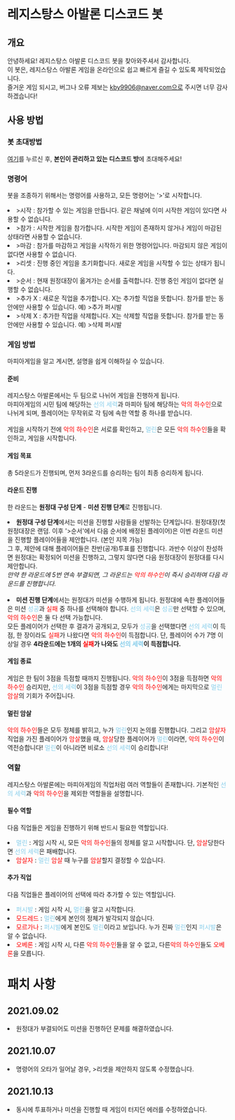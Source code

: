 # 레지스탕스 아발론 디스코드 봇
## 개요
안녕하세요! 레지스탕스 아발론 디스코드 봇을 찾아와주셔서 감사합니다. 
<br>이 봇은, 레지스탕스 아발론 게임을 온라인으로 쉽고 빠르게 즐길 수 있도록 제작되었습니다.
<br>즐거운 게임 되시고, 버그나 오류 제보는 kby9906@naver.com으로 주시면 너무 감사하겠습니다!

## 사용 방법
### 봇 초대방법
<a href="https://bit.ly/3gNrxmA">여기</a>를 누르신 후, <b>본인이 관리하고 있는 디스코드 방</b>에 초대해주세요!

### 명령어
봇을 조종하기 위해서는 명령어를 사용하고, 모든 명령어는 '>'로 시작합니다.
<li>>시작 : 참가할 수 있는 게임을 만듭니다. 같은 채널에 이미 시작한 게임이 있다면 사용할 수 없습니다.
<li>>참가 : 시작한 게임을 참가합니다. 시작한 게임이 존재하지 않거나 게임이 마감된 상태라면 사용할 수 없습니다.
<li>>마감 : 참가를 마감하고 게임을 시작하기 위한 명령어입니다. 마감되지 않은 게임이 없다면 사용할 수 없습니다.
<li>>리셋 : 진행 중인 게임을 초기화합니다. 새로운 게임을 시작할 수 있는 상태가 됩니다.
<li>>순서 : 현재 원정대장이 옮겨가는 순서를 출력합니다. 진행 중인 게임이 없다면 실행할 수 없습니다.
<li>>추가 X : 새로운 직업을 추가합니다. X는 추가할 직업을 뜻합니다. 참가를 받는 동안에만 사용할 수 있습니다. 예) >추가 퍼시발 
<li>>삭제 X : 추가한 직업을 삭제합니다. X는 삭제할 직업을 뜻합니다. 참가를 받는 동안에만 사용할 수 있습니다. 예) >삭제 퍼시발

### 게임 방법
마피아게임을 알고 계시면, 설명을 쉽게 이해하실 수 있습니다.

#### 준비

레지스탕스 아발론에서는 두 팀으로 나뉘어 게임을 진행하게 됩니다. 
<br>마피아게임의 시민 팀에 해당하는 <span style="color:skyblue">선의 세력</span>과 마피아 팀에 해당하는 <span style="color:red">악의 하수인</span>으로 나뉘게 되며, 플레이어는 무작위로 각 팀에 속한 역할 중 하나를 받습니다. 
<br>
<br>게임을 시작하기 전에 <span style="color:red">악의 하수인</span>은 서로를 확인하고, <span style="color:skyblue">멀린</span>은 모든 <span style="color:red">악의 하수인</span>들을 확인하고, 게임을 시작합니다.

#### 게임 목표
총 5라운드가 진행되며, 먼저 3라운드를 승리하는 팀이 최종 승리하게 됩니다.

#### 라운드 진행
한 라운드는 <b>원정대 구성 단계</b> - <b>미션 진행 단계</b>로 진행됩니다.

<li><b>원정대 구성 단계</b>에서는 미션을 진행할 사람들을 선발하는 단계입니다. 원정대장(첫 원정대장은 랜덤. 이후 '>순서'에서 다음 순서에 배정된 플레이어)은 이번 라운드 미션을 진행할 플레이어들을 제안합니다. (본인 지목 가능) 
<br>그 후, 제안에 대해 플레이어들은 찬반(공개)투표를 진행합니다. 과반수 이상이 찬성하면 원정대는 확정되어 미션을 진행하고, 그렇지 않다면 다음 원정대장이 원정대를 다시 제안합니다.
<br><i>만약 한 라운드에 5번 연속 부결되면, 그 라운드는 <span style="color:red">악의 하수인</span>이 즉시 승리하며 다음 라운드를 진행합니다.</i>
<br>
<br><li><b>미션 진행 단계</b>에서는 원정대가 미션을 수행하게 됩니다. 원정대에 속한 플레이어들은 미션 <span style="color:skyblue">성공</span>과 <span style="color:red">실패</span> 중 하나를 선택해야 합니다. <span style="color:skyblue">선의 세력</span>은 <span style="color:skyblue">성공</span>만 선택할 수 있으며, <span style="color:red">악의 하수인</span>은 둘 다 선택 가능합니다.
<br>모든 플레이어가 선택한 후 결과가 공개되고, 모두가 <span style="color:skyblue">성공</span>을 선택했다면 <span style="color:skyblue">선의 세력</span>이 득점, 한 장이라도 <span style="color:red">실패</span>가 나왔다면 <span style="color:red">악의 하수인</span>이 득점합니다. 단, 플레이어 수가 7명 이상일 경우 <b>4라운드에는 1개의 <span style="color:red">실패</span>가 나와도 <span style="color:skyblue">선의 세력</span>이 득점합니다.</b>

#### 게임 종료

게임은 한 팀이 3점을 득점할 때까지 진행됩니다. <span style="color:red">악의 하수인</span>이 3점을 득점하면 <span style="color:red">악의 하수인</span> 승리지만, <span style="color:skyblue">선의 세력</span>이 3점을 득점할 경우 <span style="color:red">악의 하수인</span>에게는 마지막으로 <span style="color:skyblue">멀린</span> <span style="color:red">암살</span>의 기회가 주어집니다.

#### 멀린 암살
<span style="color:red">악의 하수인</span>들은 모두 정체를 밝히고, 누가 <span style="color:skyblue">멀린</span>인지 논의를 진행합니다. 그리고 <span style="color:red">암살자</span> 직업을 가진 플레이어가 <span style="color:red">암살</span>했을 때, <span style="color:red">암살</span>당한 플레이어가 <span style="color:skyblue">멀린</span>이라면, <span style="color:red">악의 하수인</span>이 역전승합니다!
<span style="color:skyblue">멀린</span>이 아니라면 비로소 <span style="color:skyblue">선의 세력</span>이 승리합니다!

### 역할

레지스탕스 아발론에는 마피아게임의 직업처럼 여러 역할들이 존재합니다. 기본적인 <span style="color:skyblue">선의 세력</span>과 <span style="color:red">악의 하수인</span>을 제외한 역할들을 설명합니다.

#### 필수 역할
다음 직업들은 게임을 진행하기 위해 반드시 필요한 역할입니다.

<li> <span style="color:skyblue">멀린</span> : 게임 시작 시, 모든 <span style="color:red">악의 하수인</span>들의 정체를 알고 시작합니다. 단, <span style="color:red">암살</span>당한다면 <span style="color:skyblue">선의 세력</span>은 패배합니다.
<li> <span style="color:red">암살자</span> : <span style="color:skyblue">멀린</span> <span style="color:red">암살</span> 때 누구를 <span style="color:red">암살</span>할지 결정할 수 있습니다.

#### 추가 직업
다음 직업들은 플레이어의 선택에 따라 추가할 수 있는 역할입니다.
<li><span style="color:skyblue">퍼시발</span> : 게임 시작 시, <span style="color:skyblue">멀린</span>을 알고 시작합니다.
<li><span style="color:red">모드레드</span> : <span style="color:skyblue">멀린</span>에게 본인의 정체가 발각되지 않습니다.
<li><span style="color:red">모르가나</span> : <span style="color:skyblue">퍼시발</span>에게 본인도 <span style="color:skyblue">멀린</span>이라고 보입니다. 누가 진짜 <span style="color:skyblue">멀린</span>인지 <span style="color:skyblue">퍼시발</span>은 알 수 없습니다.
<li><span style="color:red">오베론</span> : 게임 시작 시, 다른 <span style="color:red">악의 하수인</span>들을 알 수 없고, 다른<span style="color:red">악의 하수인</span>들도 <span style="color:red">오베론</span>을 모릅니다. 

# 패치 사항
## 2021.09.02
<li> 원정대가 부결되어도 미션을 진행하던 문제를 해결하였습니다.

## 2021.10.07
<li> 명령어의 오타가 일어날 경우, >리셋을 제안하지 않도록 수정했습니다.

## 2021.10.13
<li> 동시에 투표하거나 미션을 진행할 때 게임이 터지던 에러를 수정하였습니다.